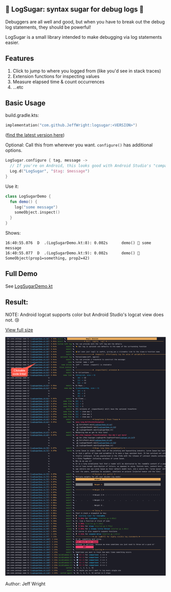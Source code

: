 ## 🍬 LogSugar: syntax sugar for debug logs 🍬

Debuggers are all well and good, but when you have to break out the debug log statements, they should be powerful!

LogSugar is a small library intended to make debugging via log statements easier.

## Features
1. Click to jump to where you logged from (like you'd see in stack traces)
2. Extension functions for inspecting values
3. Measure elapsed time & count occurrences
4. ...etc

## Basic Usage

build.gradle.kts:
```kotlin
implementation("com.github.JeffWright:logsugar:<VERSION>")
```
([find the latest version here](https://github.com/JeffWright/logsugar/tags))

Optional: Call this from wherever you want. `configure()` has additional options.
```kotlin
LogSugar.configure { tag, message ->
  // If you're on Android, this looks good with Android Studio's "compact" view.  If you're not, you can use println() or anything else
  Log.d("LogSugar", "$tag: $message")
}
```

Use it:
```kotlin
class LogSugarDemo {
  fun demo() {    
    log("some message")
    someObject.inspect()
  }
}
```
Shows:
```
16:40:55.076  D  .(LogSugarDemo.kt:8): 0.002s      demo() 🍬 some message
16:40:55.077  D  .(LogSugarDemo.kt:9): 0.002s      demo() 🍬 SomeObject(prop1=something, prop2=42)
```

## Full Demo

See [LogSugarDemo.kt](src/main/kotlin/LogSugarDemo.kt)

## Result:
NOTE: Android logcat supports color but Android Studio's logcat view does not. 😢

[View full size](img/result.png)

![](img/result.png)

Author: Jeff Wright
